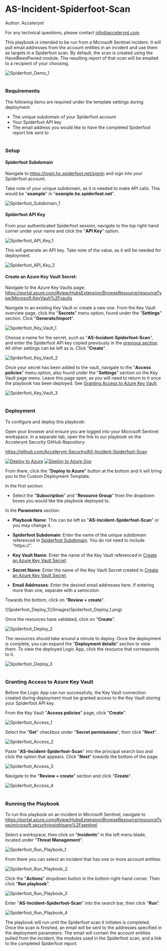 # AS-Incident-Spiderfoot-Scan

Author: Accelerynt

For any technical questions, please contact info@accelerynt.com    

This playbook is intended to be run from a Microsoft Sentinel incident. It will pull email addresses from the account entities in an incident and use them as targets in a Spiderfoot scan. By default, the scan is created using the HaveIBeenPwned module. The resulting report of that scan will be emailed to a recipient of your choosing.

![Spiderfoot_Demo_1](Images/Spiderfoot_Demo_1.png)

#
### Requirements

The following items are required under the template settings during deployment: 

* The unique subdomain of your Spiderfoot account
* Your Spiderfoot API key
* The email address you would like to have the completed Spiderfoot report link sent to

# 
### Setup

#### Spiderfoot Subdomain
 
Navigate to https://login.hx.spiderfoot.net/signin and sign into your Spiderfoot account.

Take note of your unique subdomain, as it is needed to make API calls. This would be "**example**" in "**example.hx.spiderfoot.net**".

![Spiderfoot_Subdomain_1](Images/Spiderfoot_Subdomain_1.png)

#### Spiderfoot API Key
 
From your authenticated Spiderfoot session, navigate to the top right-hand corner under your name and click the "**API Key**" option.
 
![Spiderfoot_API_Key_1](Images/Spiderfoot_API_Key_1.png)

This will generate an API key. Take note of the value, as it will be needed for deployment.

![Spiderfoot_API_Key_2](Images/Spiderfoot_API_Key_2.png)


#### Create an Azure Key Vault Secret:

Navigate to the Azure Key Vaults page: https://portal.azure.com/#view/HubsExtension/BrowseResource/resourceType/Microsoft.KeyVault%2Fvaults

Navigate to an existing Key Vault or create a new one. From the Key Vault overview page, click the "**Secrets**" menu option, found under the "**Settings**" section. Click "**Generate/Import**".

![Spiderfoot_Key_Vault_1](Images/Spiderfoot_Key_Vault_1.png)

Choose a name for the secret, such as "**AS-Incident-Spiderfoot-Scan**", and enter the Spiderfoot API key copied previously in the [previous section](https://github.com/Azure/Azure-Sentinel/tree/master/Playbooks/AS-Incident-Spiderfoot-Scan#spiderfoot-api-key). All other settings can be left as is. Click "**Create**". 

![Spiderfoot_Key_Vault_2](Images/Spiderfoot_Key_Vault_2.png)

Once your secret has been added to the vault, navigate to the "**Access policies**" menu option, also found under the "**Settings**" section on the Key Vault page menu. Leave this page open, as you will need to return to it once the playbook has been deployed. See [Granting Access to Azure Key Vault](https://github.com/Azure/Azure-Sentinel/tree/master/Playbooks/AS-Incident-Spiderfoot-Scan#granting-access-to-azure-key-vault).

![Spiderfoot_Key_Vault_3](Images/Spiderfoot_Key_Vault_3.png)

#
### Deployment

To configure and deploy this playbook:
 
Open your browser and ensure you are logged into your Microsoft Sentinel workspace. In a separate tab, open the link to our playbook on the Accelerynt Security GitHub Repository:

https://github.com/Accelerynt-Security/AS-Incident-Spiderfoot-Scan

[![Deploy to Azure](https://aka.ms/deploytoazurebutton)](https://portal.azure.com/#create/Microsoft.Template/uri/https%3A%2F%2Fraw.githubusercontent.com%2FAzure%2FAzure-Sentinel%2Fmaster%2FPlaybooks%2FAS-Incident-Spiderfoot-Scan%2Fazuredeploy.json)
[![Deploy to Azure Gov](https://aka.ms/deploytoazuregovbutton)](https://portal.azure.us/#create/Microsoft.Template/uri/https%3A%2F%2Fraw.githubusercontent.com%2FAzure%2FAzure-Sentinel%2Fmaster%2FPlaybooks%2FAS-Incident-Spiderfoot-Scan%2Fazuredeploy.json)                                           

From there, click the "**Deploy to Azure**" button at the bottom and it will bring you to the Custom Deployment Template.

In the first section:  

* Select the "**Subscription**" and "**Resource Group**" from the dropdown boxes you would like the playbook deployed to.  

In the **Parameters** section:   

* **Playbook Name**: This can be left as "**AS-Incident-Spiderfoot-Scan**" or you may change it.  

* **Spiderfoot Subdomain**: Enter the name of the unique subdomain referenced in [Spiderfoot Subdomain](https://github.com/Azure/Azure-Sentinel/tree/master/Playbooks/AS-Incident-Spiderfoot-Scan#spiderfoot-subdomain). You do not need to include "https://".

* **Key Vault Name**: Enter the name of the Key Vault referenced in [Create an Azure Key Vault Secret](https://github.com/Azure/Azure-Sentinel/tree/master/Playbooks/AS-Incident-Spiderfoot-Scan#create-an-azure-key-vault-secret).

* **Secret Name**: Enter the name of the Key Vault Secret created in [Create an Azure Key Vault Secret](https://github.com/Azure/Azure-Sentinel/tree/master/Playbooks/AS-Incident-Spiderfoot-Scan#create-an-azure-key-vault-secret).

* **Email Addresses**:  Enter the desired email addresses here. If entering more than one, separate with a semicolon.

Towards the bottom, click on "**Review + create**". 

![Spiderfoot_Deploy_1]](Images/Spiderfoot_Deploy_1.png)

Once the resources have validated, click on "**Create**".

![Spiderfoot_Deploy_2](Images/Spiderfoot_Deploy_2.png)

The resources should take around a minute to deploy. Once the deployment is complete, you can expand the "**Deployment details**" section to view them.
To view the deployed Logic App, click the resource that corresponds to it.

![Spiderfoot_Deploy_3](Images/Spiderfoot_Deploy_3.png)

#
### Granting Access to Azure Key Vault

Before the Logic App can run successfully, the Key Vault connection created during deployment must be granted access to the Key Vault storing your Spiderfoot API key.

From the Key Vault "**Access policies**" page, click "**Create**".

![Spiderfoot_Access_1](Images/Opsgenie_Access_1.png)

Select the "**Get**" checkbox under "**Secret permissions**", then click "**Next**".

![Spiderfoot_Access_2](Images/Spiderfoot_Access_2.png)

Paste "**AS-Incident-Spiderfoot-Scan**" into the principal search box and click the option that appears. Click "**Next**" towards the bottom of the page.

![Spiderfoot_Access_3](Images/Spiderfoot_Access_3.png)

Navigate to the "**Review + create**" section and click "**Create**".

![Spiderfoot_Access_4](Images/Spiderfoot_Access_4.png)

#
### Running the Playbook

To run this playbook on an incident in Microsoft Sentinel, navigate to https://portal.azure.com/#view/HubsExtension/BrowseResource/resourceType/microsoft.securityinsightsarg%2Fsentinel

Select a workspace, then click on "**Incidents**" in the left menu blade, located under "**Threat Management**".

![Spiderfoot_Run_Playbook_1](Images/Spiderfoot_Run_Playbook_1.png)

From there you can select an incident that has one or more account entities.

![Spiderfoot_Run_Playbook_2](Images/Spiderfoot_Run_Playbook_2.png)

Click the "**Actions**" dropdown button in the bottom right-hand corner. Then click "**Run playbook**".

![Spiderfoot_Run_Playbook_3](Images/Spiderfoot_Run_Playbook_3.png)

Enter "**AS-Incident-Spiderfoot-Scan**" into the search bar, then click "**Run**".

![Spiderfoot_Run_Playbook_4](Images/Spiderfoot_Run_Playbook_4.png)

The playbook will run until the Spiderfoot scan it initiates is completed. Once the scan is finished, an email will be sent to the addresses specified in the deployment parameters. The email will contain the account entities pulled from the incident, the modules used in the Spiderfoot scan, and a link to the completed Spiderfoot report.
